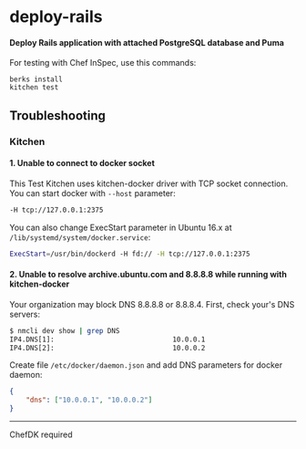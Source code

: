 # deploy-rails

#### Deploy Rails application with attached PostgreSQL database and Puma

For testing with Chef InSpec, use this commands:

```shell
berks install
kitchen test
```

## Troubleshooting

### Kitchen

#### 1. Unable to connect to docker socket

This Test Kitchen uses kitchen-docker driver with TCP socket connection.
You can start docker with `--host` parameter:
```bash
-H tcp://127.0.0.1:2375
```

You can also change ExecStart parameter in Ubuntu 16.x at `/lib/systemd/system/docker.service`:

```bash
ExecStart=/usr/bin/dockerd -H fd:// -H tcp://127.0.0.1:2375
```

#### 2. Unable to resolve archive.ubuntu.com and 8.8.8.8 while running with kitchen-docker

Your organization may block DNS 8.8.8.8 or 8.8.8.4. First, check your's DNS servers:
```bash
$ nmcli dev show | grep DNS
IP4.DNS[1]:                             10.0.0.1
IP4.DNS[2]:                             10.0.0.2
```

Create file `/etc/docker/daemon.json` and add DNS parameters for docker daemon:

```json
{
    "dns": ["10.0.0.1", "10.0.0.2"]
}

```
___
ChefDK required
